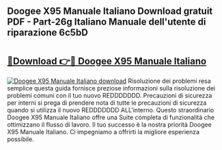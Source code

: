 ## Doogee X95 Manuale Italiano Download gratuit PDF - Part-26g Italiano Manuale dell'utente di riparazione 6c5bD

# <h2><a href="http://dfge020.blite.top/?on=Doogee+X95+Manuale+Italiano">🔗Download 👉🔴 Doogee X95 Manuale Italiano</a></h2>

[![Doogee X95 Manuale Italiano download](https://i.imgur.com/lujVjoI.png)](http://dfge020.blite.top/?on=Doogee+X95+Manuale+Italiano)
Risoluzione dei problemi resa semplice questa guida fornisce preziose informazioni sulla risoluzione dei problemi comuni con il tuo nuovo REDDDDDDD. Precauzioni di sicurezza per interni si prega di prendere nota di tutte le precauzioni di sicurezza quando si utilizza il nuovo REDDDDDDD ALL'interno. Questo straordinario Doogee X95 Manuale Italiano offre una Suite completa di funzionalità che ottimizzano il flusso di lavoro. Il tuo successo è la nostra priorità Doogee X95 Manuale Italiano. Ci impegniamo a offrirti la migliore esperienza possibile.
